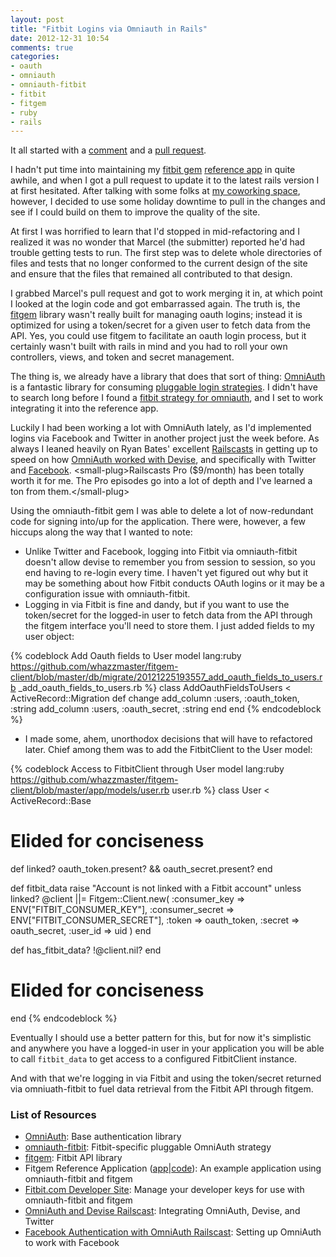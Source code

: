 ```yaml
---
layout: post
title: "Fitbit Logins via Omniauth in Rails"
date: 2012-12-31 10:54
comments: true
categories:
- oauth
- omniauth
- omniauth-fitbit
- fitbit
- fitgem
- ruby
- rails
---
```

It all started with a [comment](http://whazzing.com/blog/2012/03/20/becoming-the-finisher/#comment-743146618) and a [pull request](https://github.com/whazzmaster/fitgem-client/pull/4).

I hadn't put time into maintaining my [fitbit gem](http://github.com/whazzmaster/fitgem) [reference app](http://www.fitbitclient.com) in quite awhile, and when I got a pull request to update it to the latest rails version I at first hesitated. After talking with some folks at [my coworking space](http://www.bendyworks.com), however, I decided to use some holiday downtime to pull in the changes and see if I could build on them to improve the quality of the site.

At first I was horrified to learn that I'd stopped in mid-refactoring and I realized it was no wonder that Marcel (the submitter) reported he'd had trouble getting tests to run. The first step was to delete whole directories of files and tests that no longer conformed to the current design of the site and ensure that the files that remained all contributed to that design.

I grabbed Marcel's pull request and got to work merging it in, at which point I looked at the login code and got embarrassed again. The truth is, the [fitgem](http://github.com/whazzmaster/fitgem) library wasn't really built for managing oauth logins; instead it is optimized for using a token/secret for a given user to fetch data from the API. Yes, you could use fitgem to facilitate an oauth login process, but it certainly wasn't built with rails in mind and you had to roll your own controllers, views, and token and secret management.

The thing is, we already have a library that does that sort of thing: [OmniAuth](https://github.com/intridea/omniauth) is a fantastic library for consuming [pluggable login strategies](https://github.com/intridea/omniauth/wiki/List-of-Strategies). I didn't have to search long before I found a [fitbit strategy for omniauth](https://github.com/tkgospodinov/omniauth-fitbit), and I set to work integrating it into the reference app.

Luckily I had been working a lot with OmniAuth lately, as I'd implemented logins via Facebook and Twitter in another project just the week before. As always I leaned heavily on Ryan Bates' excellent [Railscasts](http://railscasts.com) in getting up to speed on how [OmniAuth worked with Devise](http://railscasts.com/episodes/235-devise-and-omniauth-revised), and specifically with Twitter and [Facebook](http://railscasts.com/episodes/360-facebook-authentication). &lt;small-plug&gt;Railscasts Pro ($9/month) has been totally worth it for me. The Pro episodes go into a lot of depth and I've learned a ton from them.&lt;/small-plug&gt;

Using the omniauth-fitbit gem I was able to delete a lot of now-redundant code for signing into/up for the application. There were, however, a few hiccups along the way that I wanted to note:

* Unlike Twitter and Facebook, logging into Fitbit via omniauth-fitbit doesn't allow devise to remember you from session to session, so you end having to re-login every time. I haven't yet figured out why but it may be something about how Fitbit conducts OAuth logins or it may be a configuration issue with omniauth-fitbit.
* Logging in via Fitbit is fine and dandy, but if you want to use the token/secret for the logged-in user to fetch data from the API through the fitgem interface you'll need to store them. I just added fields to my user object:

{% codeblock Add Oauth fields to User model lang:ruby https://github.com/whazzmaster/fitgem-client/blob/master/db/migrate/20121225193557_add_oauth_fields_to_users.rb _add_oauth_fields_to_users.rb %}
class AddOauthFieldsToUsers < ActiveRecord::Migration
  def change
    add_column :users, :oauth_token, :string
    add_column :users, :oauth_secret, :string
  end
end
{% endcodeblock %}

* I made some, ahem, unorthodox decisions that will have to refactored later. Chief among them was to add the FitbitClient to the User model:

{% codeblock Access to FitbitClient through User model lang:ruby https://github.com/whazzmaster/fitgem-client/blob/master/app/models/user.rb user.rb %}
class User < ActiveRecord::Base

  # Elided for conciseness

  def linked?
    oauth_token.present? && oauth_secret.present?
  end

  def fitbit_data
    raise "Account is not linked with a Fitbit account" unless linked?
    @client ||= Fitgem::Client.new(
                :consumer_key => ENV["FITBIT_CONSUMER_KEY"],
                :consumer_secret => ENV["FITBIT_CONSUMER_SECRET"],
                :token => oauth_token,
                :secret => oauth_secret,
                :user_id => uid
              )
  end

  def has_fitbit_data?
    !@client.nil?
  end

  # Elided for conciseness

end
{% endcodeblock %}

Eventually I should use a better pattern for this, but for now it's simplistic and anywhere you have a logged-in user in your application you will be able to call `fitbit_data` to get access to a configured FitbitClient instance.

And with that we're logging in via Fitbit and using the token/secret returned via omniuath-fitbit to fuel data retrieval from the Fitbit API through fitgem.

### List of Resources

* [OmniAuth](https://github.com/intridea/omniauth): Base authentication library
* [omniauth-fitbit](https://github.com/tkgospodinov/omniauth-fitbit): Fitbit-specific pluggable OmniAuth strategy
* [fitgem](http://github.com/whazzmaster/fitgem): Fitbit API library
* Fitgem Reference Application ([app](http://fitbitclient.com)|[code](https://github.com/whazzmaster/fitgem-client)): An example application using omniauth-fitbit and fitgem
* [Fitbit.com Developer Site](http://dev.fitbit.com): Manage your developer keys for use with omniauth-fitbit and fitgem
* [OmniAuth and Devise Railscast](http://railscasts.com/episodes/235-devise-and-omniauth-revised): Integrating OmniAuth, Devise, and Twitter
* [Facebook Authentication with OmniAuth Railscast](http://railscasts.com/episodes/360-facebook-authentication): Setting up OmniAuth to work with Facebook